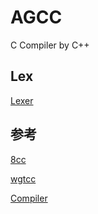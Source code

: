 # AGCC

C Compiler by C++

## Lex

[Lexer](./doc/lex.md)

## 参考

[8cc](https://github.com/rui314/8cc.git)

[wgtcc](https://github.com/wgtdkp/wgtcc.git)

[Compiler](https://github.com/shiyanhui/Compiler.git)